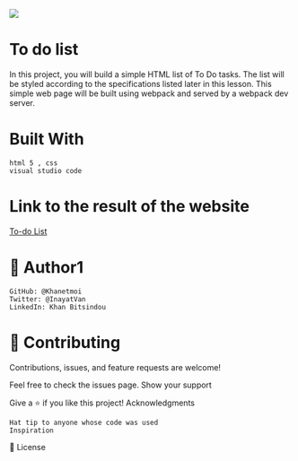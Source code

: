 ![](https://img.shields.io/badge/Microverse-blueviolet)

# To do list
In this project, you will build a simple HTML list of To Do tasks. The list will be styled according to the specifications listed later in this lesson. This simple web page will be built using webpack and served by a webpack dev server.


# Built With

    html 5 , css
    visual studio code
    
# Link to the result of the website
 [ To-do List](https://khanetmoi.github.io/To-Do-list/)


# 👤 Author1

    GitHub: @Khanetmoi
    Twitter: @InayatVan
    LinkedIn: Khan Bitsindou



# 🤝 Contributing

Contributions, issues, and feature requests are welcome!

Feel free to check the issues page.
Show your support

Give a ⭐️ if you like this project!
Acknowledgments

    Hat tip to anyone whose code was used
    Inspiration
   

📝 License
